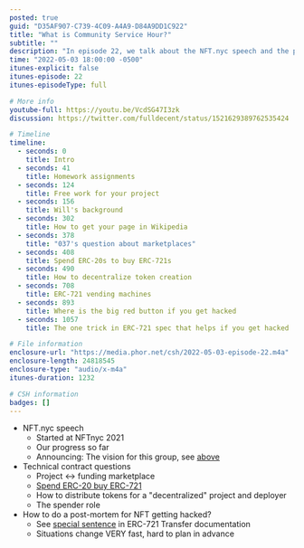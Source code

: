 ```yaml
---
posted: true
guid: "D35AF907-C739-4C09-A4A9-D84A9DD1C922"
title: "What is Community Service Hour?"
subtitle: ""
description: "In episode 22, we talk about the NFT.nyc speech and the progress of the group so far. We also discuss technical contract questions, including how to distribute tokens for a decentralized project and how to do a post-mortem for NFT getting hacked. Join us for valuable insights on Community Service Hour and the world of NFTs."
time: "2022-05-03 18:00:00 -0500"
itunes-explicit: false
itunes-episode: 22
itunes-episodeType: full

# More info
youtube-full: https://youtu.be/VcdSG47I3zk
discussion: https://twitter.com/fulldecent/status/1521629389762535424

# Timeline
timeline:
  - seconds: 0
    title: Intro
  - seconds: 41
    title: Homework assignments
  - seconds: 124
    title: Free work for your project
  - seconds: 156
    title: Will's background
  - seconds: 302
    title: How to get your page in Wikipedia
  - seconds: 378
    title: "037's question about marketplaces"
  - seconds: 408
    title: Spend ERC-20s to buy ERC-721s
  - seconds: 490
    title: How to decentralize token creation
  - seconds: 708
    title: ERC-721 vending machines
  - seconds: 893
    title: Where is the big red button if you get hacked
  - seconds: 1057
    title: The one trick in ERC-721 spec that helps if you get hacked

# File information
enclosure-url: "https://media.phor.net/csh/2022-05-03-episode-22.m4a"
enclosure-length: 24818545
enclosure-type: "audio/x-m4a"
itunes-duration: 1232

# CSH information
badges: []
---
```

<!--end of quick notes-->

- NFT.nyc speech
  - Started at NFTnyc 2021
  - Our progress so far
  - Announcing: The vision for this group, see [above](https://docs.google.com/document/d/1ta_6tSCGfC31iIfhz4bfC_oBKyNZGEdDsZkD-BRXY_Y/edit#heading=h.yya0a0it0z8b)
- Technical contract questions
  - Project <-> funding marketplace
  - [Spend ERC-20 buy ERC-721](https://github.com/fulldecent/spend-ERC20-create-ERC721/blob/master/AriaCertificate.sol)
  - How to distribute tokens for a "decentralized" project and deployer
  - The spender role
- How to do a post-mortem for NFT getting hacked?
  - See [special sentence](https://eips.ethereum.org/EIPS/eip-721#specification) in ERC-721 Transfer documentation
  - Situations change VERY fast, hard to plan in advance